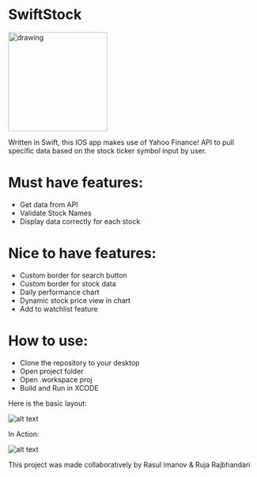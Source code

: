 # SwiftStock


<img src="https://github.com/rimanov/stockinfo/blob/main/stock.jpeg" alt="drawing" width="200"/>

Written in Swift, this IOS app makes use of Yahoo Finance! API to pull specific data based on the stock ticker symbol input by user.

# Must have features:

* Get data from API
* Validate Stock Names
* Display data correctly for each stock

# Nice to have features:

* Custom border for search button
* Custom border for stock data
* Daily performance chart
* Dynamic stock price view in chart
* Add to watchlist feature

# How to use: 

* Clone the repository to your desktop
* Open project folder
* Open .workspace proj
* Build and Run in XCODE 

Here is the basic layout:

![alt text](https://github.com/rimanov/stockinfo/blob/main/CSC690_MockUp.png?raw=true)

In Action: 

![alt text](https://github.com/rimanov/stockinfo/blob/main/sc.png?raw=true)


This project was made collaboratively by Rasul Imanov & Ruja Rajbhandari
